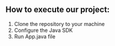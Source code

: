 How to execute our project:
---------------------------
1. Clone the repository to your machine
2. Configure the Java SDK
3. Run App.java file